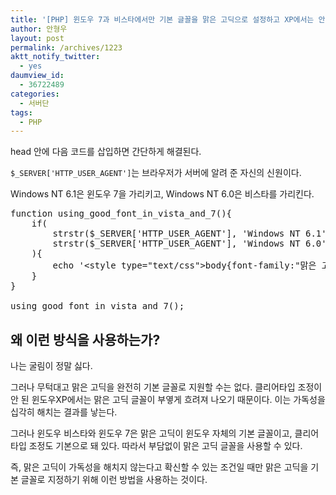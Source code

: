 ```yaml
---
title: '[PHP] 윈도우 7과 비스타에서만 기본 글꼴을 맑은 고딕으로 설정하고 XP에서는 안 그러기'
author: 안형우
layout: post
permalink: /archives/1223
aktt_notify_twitter:
  - yes
daumview_id:
  - 36722489
categories:
  - 서버단
tags:
  - PHP
---
```

head 안에 다음 코드를 삽입하면 간단하게 해결된다.

`$_SERVER['HTTP_USER_AGENT']`는 브라우저가 서버에 알려 준 자신의 신원이다.

Windows NT 6.1은 윈도우 7을 가리키고, Windows NT 6.0은 비스타를 가리킨다.

<pre class="brush:php">function using_good_font_in_vista_and_7(){
	if(
		strstr($_SERVER[&#039;HTTP_USER_AGENT&#039;], &#039;Windows NT 6.1&#039;) or
		strstr($_SERVER[&#039;HTTP_USER_AGENT&#039;], &#039;Windows NT 6.0&#039;)
	){
		echo &#039;&lt;style type="text/css"&gt;body{font-family:"맑은 고딕"}&lt;/style&gt;&#039;;
	}
}

using_good_font_in_vista_and_7();</pre>

## 왜 이런 방식을 사용하는가?

나는 굴림이 정말 싫다.

그러나 무턱대고 맑은 고딕을 완전히 기본 글꼴로 지원할 수는 없다. 클리어타입 조정이 안 된 윈도우XP에서는 맑은 고딕 글꼴이 부옇게 흐려져 나오기 때문이다. 이는 가독성을 십각히 해치는 결과를 낳는다.

그러나 윈도우 비스타와 윈도우 7은 맑은 고딕이 윈도우 자체의 기본 글꼴이고, 클리어타입 조정도 기본으로 돼 있다. 따라서 부담없이 맑은 고딕 글꼴을 사용할 수 있다.

즉, 맑은 고딕이 가독성을 해치지 않는다고 확신할 수 있는 조건일 때만 맑은 고딕을 기본 글꼴로 지정하기 위해 이런 방법을 사용하는 것이다.